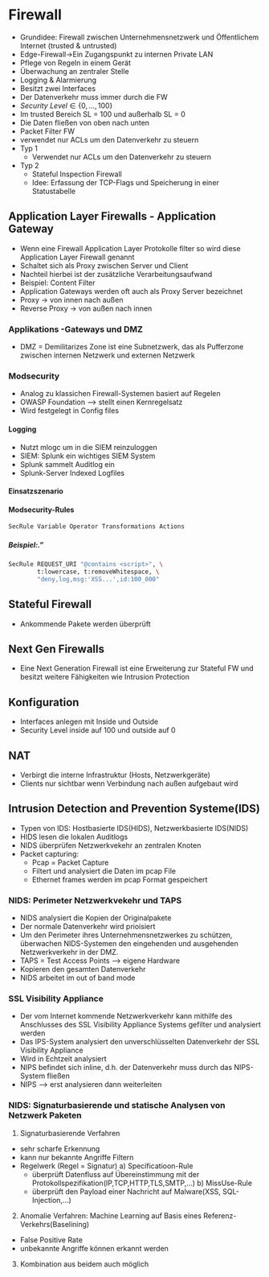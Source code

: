 # Firewall
- Grundidee: Firewall zwischen Unternehmensnetzwerk und Öffentlichem Internet (trusted & untrusted)
- Edge-Firewall→Ein Zugangspunkt zu internen Private LAN
- Pflege von Regeln in einem Gerät
- Überwachung an zentraler Stelle
- Logging & Alarmierung
- Besitzt zwei Interfaces
- Der Datenverkehr muss immer durch die FW
- $Security \ Level \in \lbrace 0,...,100 \rbrace$
- Im trusted Bereich SL = 100 und außerhalb SL = 0
- Die Daten fließen von oben nach unten
- Packet Filter FW
- verwendet nur ACLs um den Datenverkehr zu steuern
- Typ 1
    - Verwendet nur ACLs um den Datenverkehr zu steuern
- Typ 2
    - Stateful Inspection Firewall
    - Idee: Erfassung der TCP-Flags und Speicherung in einer Statustabelle 
## Application Layer Firewalls - Application Gateway
- Wenn eine Firewall Application Layer Protokolle filter so wird diese Application Layer Firewall genannt
- Schaltet sich als Proxy zwischen Server und Client
- Nachteil hierbei ist der zusätzliche Verarbeitungsaufwand
- Beispiel: Content Filter
- Application Gateways werden oft auch als Proxy Server bezeichnet
- Proxy -> von innen nach außen
- Reverse Proxy -> von außen nach innen
### Applikations -Gateways und DMZ
- DMZ = Demilitarizes Zone ist eine Subnetzwerk, das als Pufferzone zwischen internen Netzwerk und externen Netzwerk
### Modsecurity
- Analog zu klassichen Firewall-Systemen basiert auf Regelen
- OWASP Foundation --> stellt einen Kernregelsatz
- Wird festgelegt in Config files
#### Logging
- Nutzt mlogc um in die SIEM reinzuloggen
- SIEM: Splunk ein wichtiges SIEM System
- Splunk sammelt Auditlog ein
- Splunk-Server Indexed Logfiles
#### Einsatzszenario
#### Modsecurity-Rules
```bash
SecRule Variable Operator Transformations Actions
```
##### Beispiel:.”
```bash
SecRule REQUEST_URI "@contains <script>", \
        t:lowercase, t:removeWhitespace, \
        "deny,log,msg:'XSS...',id:100_000"
```
## Stateful Firewall
- Ankommende Pakete werden überprüft
## Next Gen Firewalls
- Eine Next Generation Firewall ist eine Erweiterung zur Stateful FW und besitzt weitere Fähigkeiten wie Intrusion Protection
## Konfiguration
- Interfaces anlegen mit Inside und Outside
- Security Level inside auf 100 und outside auf 0
## NAT
- Verbirgt die interne Infrastruktur (Hosts, Netzwerkgeräte)
- Clients nur sichtbar wenn Verbindung nach außen aufgebaut wird

## Intrusion Detection and Prevention Systeme(IDS)
- Typen von IDS: Hostbasierte IDS(HIDS), Netzwerkbasierte IDS(NIDS)
- HIDS lesen die lokalen Auditlogs
- NIDS überprüfen Netzwerkvekehr an zentralen Knoten
- Packet capturing:
    - Pcap = Packet Capture
    - Filtert und analysiert die Daten im pcap File
    - Ethernet frames werden im pcap Format gespeichert
### NIDS: Perimeter Netzwerkvekehr und TAPS
- NIDS analysiert die Kopien der Originalpakete
- Der normale Datenverkehr wird prioisiert
- Um den Perimeter ihres Unternehmensnetzwerkes zu schützen, überwachen NIDS-Systemen den eingehenden und ausgehenden Netzwerkverkehr in der DMZ.
- TAPS = Test Access Points --> eigene Hardware
- Kopieren den gesamten Datenverkehr
- NIDS arbeitet im out of band mode
### SSL Visibility Appliance
- Der vom Internet kommende Netzwerkverkehr kann mithilfe des Anschlusses des SSL Visibility Appliance Systems
gefilter und analysiert werden
- Das IPS-System analysiert den unverschlüsselten Datenverkehr der SSL Visibility Appliance
- Wird in Echtzeit analysiert
- NIPS befindet sich inline, d.h. der Datenverkehr muss durch das NIPS-System fließen
- NIPS --> erst analysieren dann weiterleiten
### NIDS: Signaturbasierende und statische Analysen von Netzwerk Paketen
1. Signaturbasierende Verfahren
- sehr scharfe Erkennung
- kann nur bekannte Angriffe Filtern 
- Regelwerk (Regel = Signatur)
a) Specificatioon-Rule
    - überprüft Datenfluss auf Übereinstimmung mit der Protokollspezifikation(IP,TCP,HTTP,TLS,SMTP,...)
b) MissUse-Rule
    - überprüft den Payload einer Nachricht auf Malware(XSS, SQL-Injection,...)
2. Anomalie Verfahren: Machine Learning auf Basis eines Referenz-Verkehrs(Baselining)
- False Positive Rate
- unbekannte Angriffe können erkannt werden
3. Kombination aus beidem auch möglich
